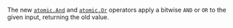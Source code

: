 
<!-- Issue #61395 -->
The new [`atomic.And`](/pkg/sync/atomic#And) and [`atomic.Or`](/pkg/sync/atomic#Or)
operators apply a bitwise `AND` or `OR` to the given input, returning the old value.
